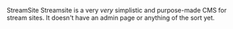 StreamSite
Streamsite is a very _very_ simplistic and purpose-made CMS for stream sites. It doesn't have an admin page or anything of the sort yet.
